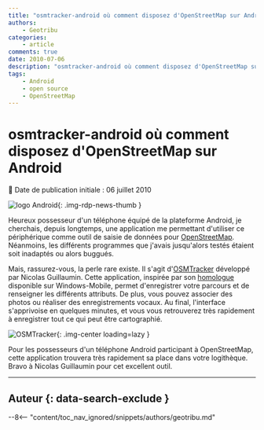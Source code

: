 ```yaml
---
title: "osmtracker-android où comment disposez d'OpenStreetMap sur Android"
authors:
    - Geotribu
categories:
    - article
comments: true
date: 2010-07-06
description: "osmtracker-android où comment disposez d'OpenStreetMap sur Android"
tags:
    - Android
    - open source
    - OpenStreetMap
---
```


# osmtracker-android où comment disposez d'OpenStreetMap sur Android

:calendar: Date de publication initiale : 06 juillet 2010

![logo Android](https://cdn.geotribu.fr/img/logos-icones/android.jpg){: .img-rdp-news-thumb }

Heureux possesseur d'un téléphone équipé de la plateforme Android, je cherchais, depuis longtemps, une application me permettant d'utiliser ce périphérique comme outil de saisie de données pour [OpenStreetMap](https://www.openstreetmap.org/). Néanmoins, les différents programmes que j'avais jusqu'alors testés étaient soit inadaptés ou alors buggués.

Mais, rassurez-vous, la perle rare existe. Il s'agit d'[OSMTracker](http://code.google.com/p/osmtracker-android/) développé par Nicolas Guillaumin. Cette application, inspirée par son [homologue](https://wiki.openstreetmap.org/wiki/OSMtracker) disponible sur Windows-Mobile, permet d'enregistrer votre parcours et de renseigner les différents attributs. De plus, vous pouvez associer des photos ou réaliser des enregistrements vocaux. Au final, l'interface s'apprivoise en quelques minutes, et vous vous retrouverez très rapidement à enregistrer tout ce qui peut être cartographié.

![OSMTracker](https://cdn.geotribu.fr/img/articles-blog-rdp/articles/2010/screenshot-01.png "OSMTracker"){: .img-center loading=lazy }

Pour les possesseurs d'un téléphone Android participant à OpenStreetMap, cette application trouvera très rapidement sa place dans votre logithèque. Bravo à Nicolas Guillaumin pour cet excellent outil.

----

## Auteur {: data-search-exclude }

--8<-- "content/toc_nav_ignored/snippets/authors/geotribu.md"
